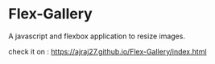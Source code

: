 # Flex-Gallery
A javascript and flexbox application to resize images.

check it on : https://ajraj27.github.io/Flex-Gallery/index.html
